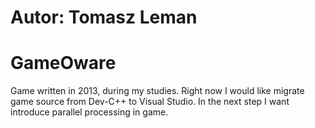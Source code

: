 # Autor: Tomasz Leman
# GameOware
Game written in 2013, during my studies.
Right now I would like migrate game source from Dev-C++ to Visual Studio.
In the next step I want introduce parallel processing in game.